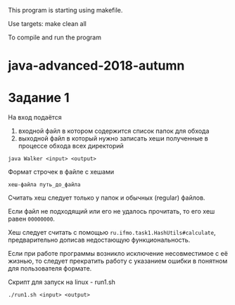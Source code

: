 This program is starting using makefile.

Use targets: make clean all

To compile and run the program

# java-advanced-2018-autumn

# Задание 1

На вход подаётся
1) входной файл в котором содержится список папок для обхода
2) выходной файл в который нужно записать хеши полученные в процессе обхода всех директорий

`java Walker <input> <output>`

Формат строчек в файле с хешами

`хеш-файла путь_до_файла`

Считать хеш следует только у папок и обычных (regular) файлов.

Если файл не подходящий или его не удалось прочитать, то его хеш равен `00000000`.

Хеш следует считать с помощью `ru.ifmo.task1.HashUtils#calculate`,
предварительно дописав недостающую функциональность.

Если при работе программы возникло исключение несовместимое с её жизнью,
то следует прекратить работу с указанием ошибки в понятном для пользователя формате.

Скрипт для запуск на linux - run1.sh

`./run1.sh <input> <output>`
